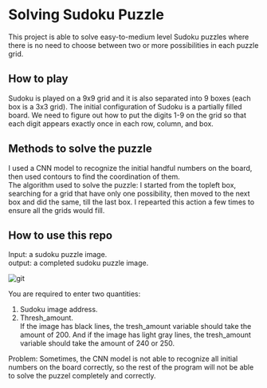# Solving Sudoku Puzzle
This project is able to solve easy-to-medium level Sudoku puzzles where there is no need to choose between two or more possibilities in each puzzle grid.

## How to play
Sudoku is played on a 9x9 grid and it is also separated into 9 boxes (each box is a 3x3 grid). The initial configuration of Sudoku is a partially filled board. We need to figure out how to put the digits 1-9 on the grid so that each digit appears exactly once in each row, column, and box.

## Methods to solve the puzzle
I used a CNN model to recognize the initial handful numbers on the board, then used contours to find the coordination of them.  
The algorithm used to solve the puzzle: I started from the topleft box, searching for a grid that have only one possibility, then moved to the next box and did the same, till the last box. I repearted this action a few times to ensure all the grids would fill.

## How to use this repo
Input: a sudoku puzzle image.  
output: a completed sudoku puzzle image.

![git](https://user-images.githubusercontent.com/103570811/179358848-96765be3-0b94-4f75-8e8c-cc6a8a29eb0c.png)

You are required to enter two quantities:  
1. Sudoku image address.  
2. Thresh_amount.  
If the image has black lines, the tresh_amount variable should take the amount of 200. And if the image has light gray lines, the tresh_amount variable should take the amount of 240 or 250.  
  
  Problem: Sometimes, the CNN model is not able to recognize all initial numbers on the board correctly, so the rest of the program will not be able to solve the puzzel completely and correctly.

